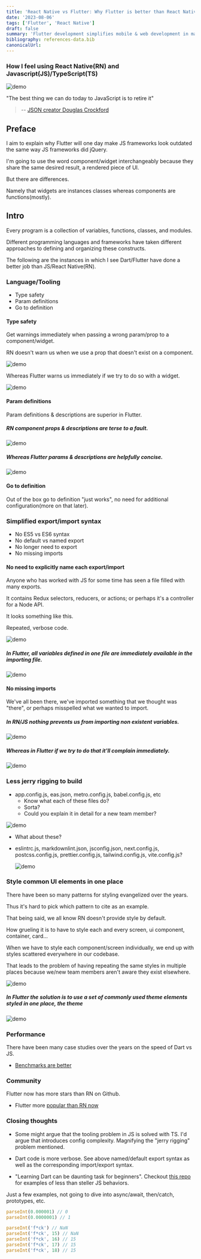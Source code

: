 ```yaml
---
title: 'React Native vs Flutter: Why Flutter is better than React Native'
date: '2023-08-06'
tags: ['Flutter', 'React Native']
draft: false
summary: 'Flutter development simplifies mobile & web development in many ways. In this post I explain why with a few examples and sources. Learn the things which make Flutter superior to React Native.'
bibliography: references-data.bib
canonicalUrl:
---
```


### How I feel using React Native(RN) and Javascript(JS)/TypeScript(TS)

![demo](https://s11.gifyu.com/images/Scj1d.gif)

"The best thing we can do today to JavaScript is to retire it"

> -- [JSON creator Douglas Crockford][1]

## Preface

I aim to explain why Flutter will one day make JS frameworks look outdated the same way JS frameworks did jQuery.

I'm going to use the word component/widget interchangeably because they share the same desired result, a
rendered piece of UI.

But there are differences.

Namely that widgets are instances classes whereas components are functions(mostly).

## Intro

Every program is a collection of variables, functions, classes, and modules.

Different programming languages and frameworks have taken different approaches to defining and organizing these constructs.

The following are the instances in which I see Dart/Flutter have done a better job than JS/React Native(RN).

### Language/Tooling

- Type safety
- Param definitions
- Go to definition

#### Type safety

Get warnings immediately when passing a wrong param/prop to a component/widget.

RN doesn't warn us when we use a prop that doesn't exist on a component.

![demo](/static/assets/why-not-rn.png)

Whereas Flutter warns us immediately if we try to do so with a widget.

![demo](/static/assets/why-flutter.png)

#### Param definitions

Param definitions & descriptions are superior in Flutter.

##### RN component props & descriptions are terse to a fault.

![demo](/static/assets/why-not-rn-0.png)

##### Whereas Flutter params & descriptions are helpfully concise.

![demo](/static/assets/why-flutter.gif)

#### Go to definition

Out of the box go to definition "just works", no need for additional configuration(more on that later).

### Simplified export/import syntax

- No ES5 vs ES6 syntax
- No default vs named export
- No longer need to export
- No missing imports

#### No need to explicitly name each export/import

Anyone who has worked with JS for some time has seen a file filled with many exports.

It contains Redux selectors, reducers, or actions; or perhaps it's a controller for a Node API.

It looks something like this.

Repeated, verbose code.

![demo](/static/assets/why-flutter-5.png)

##### In Flutter, all variables defined in one file are immediately available in the importing file.

![demo](https://s11.gifyu.com/images/SgHWj.gif)

#### No missing imports

We've all been there, we've imported something that we thought was "there", or perhaps misspelled what we wanted to import.

##### In RN/JS nothing prevents us from importing non existent variables.

![demo](https://s11.gifyu.com/images/Scj1W.gif)

##### Whereas in Flutter if we try to do that it'll complain immediately.

![demo](/static/assets/why-flutter-missing-import.png)

### Less jerry rigging to build

- app.config.js, eas.json, metro.config.js, babel.config.js, etc
  - Know what each of these files do?
  - Sorta?
  - Could you explain it in detail for a new team member?

![demo](/static/assets/why-not-rn-jerry-rigging.png)

- What about these?
- eslintrc.js, markdownlint.json, jsconfig.json, next.config.js, postcss.config.js, prettier.config.js, tailwind.config.js, vite.config.js?

  ![demo](/static/assets/more-configs.png)

### Style common UI elements in one place

There have been so many patterns for styling evangelized over the years.

Thus it's hard to pick which pattern to cite as an example.

That being said, we all know RN doesn't provide style by default.

How grueling it is to have to style each and every screen, ui component, container, card...

When we have to style each component/screen individually, we end up with styles scattered everywhere in our codebase.

That leads to the problem of having repeating the same styles in multiple places because we/new team members aren't aware they exist elsewhere.

![demo](/static/assets/why-flutter-6.png)

##### In Flutter the solution is to use a set of commonly used theme elements styled in one place, the theme

![demo](https://s11.gifyu.com/images/Scj1u.gif)

### Performance

There have been many case studies over the years on the speed of Dart vs JS.

- [Benchmarks are better](https://www.orientsoftware.com/blog/flutter-vs-react-native-performance/#:~:text=Similar%20to%20the%20Android%20performance,GPU%20usage%20of%2019.56%20percent.)

### Community

Flutter now has more stars than RN on Github.

- Flutter more [popular than RN now](https://www.frontendmag.com/insights/flutter-vs-react-native/)

### Closing thoughts

- Some might argue that the tooling problem in JS is solved with TS. I'd argue that introduces config complexity. Magnifying the "jerry rigging" problem mentioned.

- Dart code is more verbose. See above named/default export syntax as well as the corresponding import/export syntax.

- "Learning Dart can be daunting task for beginners". Checkout [this repo](https://github.com/denysdovhan/wtfjs) for examples of less than steller JS behaviors.

Just a few examples, not going to dive into async/await, then/catch, prototypes, etc.

```js
parseInt(0.000001) // 0
parseInt(0.0000001) // 1

parseInt('f*ck') // NaN
parseInt('f*ck', 15) // NaN
parseInt('f*ck', 16) // 15
parseInt('f*ck', 17) // 15
parseInt('f*ck', 18) // 15
```

[1]: https://devclass.com/2022/08/04/retire_javascript_says-json-creator-douglas-crockford/

